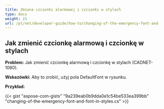 ```yaml
---
title: Zmiana czcionki alarmowej i czcionki w stylach 
type: docs
weight: 21
url: /pl/net/developer-guide/how-to/changing-of-the-emergency-font-and-font-in-styles/
---
```


## **Jak zmienić czcionkę alarmową i czcionkę w stylach**

**Problem:** Jak zmienić czcionkę alarmową i czcionkę w stylach (CADNET-1060).

**Wskazówki:** Aby to zrobić, użyj pola DefaultFont w rysunku.

**Przykład:**

{{< gist "aspose-com-gists" "9a239eab0b9dda0e1c54be533ea399bb" "changing-of-the-emergency-font-and-font-in-styles.cs" >}}
